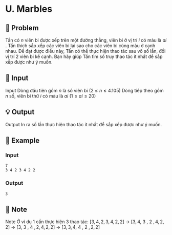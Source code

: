 # U. Marbles

## 📖 Problem

Tấn có
$n$
viên bi được xếp trên một đường thẳng, viên bi ở vị trí
$i$
có màu là
$ai$
. Tấn thích sắp xếp các viên bi lại sao cho các viên bi cùng màu ở cạnh nhau.
Để đạt được điều này, Tấn có thể thực hiện thao tác sau vô số lần, đổi vị trí
$2$
viên bi kề cạnh. Bạn hãy giúp Tấn tìm số truy thao tác ít nhất để sắp xếp được như ý muốn.


## 🧩 Input

Input
Dòng đầu tiên gồm
$n$
là số viên bi
$(2 ≤n≤ 4.105)$
Dòng tiếp theo gồm
$n$
số, viên bi thứ
$i$
có màu là
$ai$
$(1 ≤ai≤ 20)$


## 💡 Output

Output
In ra số lần thực hiện thao tác ít nhất để sắp xếp được như ý muốn.


## 🧠 Example

### Input

```text
7
3 4 2 3 4 2 2
```

### Output

```text
3
```



## 📝 Note

Note
Ở ví dụ
$1$
cần thực hiện
$3$
thao tác:
$[3, 4, 2, 3, 4, 2, 2]$
->
$[3, 4,$
3
$,$
2
$, 4, 2, 2]$
->
$[3,$
3
$,$
4
$, 2, 4, 2, 2]$
->
$[3, 3, 4,$
4
$,$
2
$, 2, 2]$

